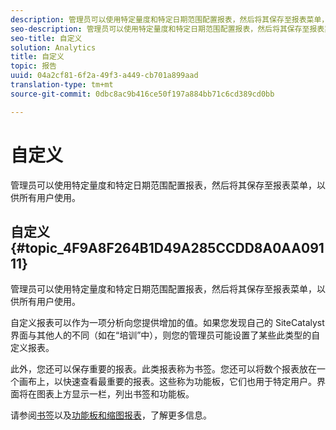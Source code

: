 ```yaml
---
description: 管理员可以使用特定量度和特定日期范围配置报表，然后将其保存至报表菜单，以供所有用户使用。
seo-description: 管理员可以使用特定量度和特定日期范围配置报表，然后将其保存至报表菜单，以供所有用户使用。
seo-title: 自定义
solution: Analytics
title: 自定义
topic: 报告
uuid: 04a2cf81-6f2a-49f3-a449-cb701a899aad
translation-type: tm+mt
source-git-commit: 0dbc8ac9b416ce50f197a884bb71c6cd389cd0bb

---
```



# 自定义

管理员可以使用特定量度和特定日期范围配置报表，然后将其保存至报表菜单，以供所有用户使用。

## 自定义 {#topic_4F9A8F264B1D49A285CCDD8A0AA09111}

管理员可以使用特定量度和特定日期范围配置报表，然后将其保存至报表菜单，以供所有用户使用。

自定义报表可以作为一项分析向您提供增加的值。如果您发现自己的 SiteCatalyst 界面与其他人的不同（如在“培训”中），则您的管理员可能设置了某些此类型的自定义报表。

此外，您还可以保存重要的报表。此类报表称为书签。您还可以将数个报表放在一个画布上，以快速查看最重要的报表。这些称为功能板，它们也用于特定用户。界面将在图表上方显示一栏，列出书签和功能板。

请参阅[书签](https://marketing.adobe.com/resources/help/en_US/sc/user/c_bookmarks.html)以及[功能板和缩图报表](https://marketing.adobe.com/resources/help/en_US/sc/user/c_dashboard.html)，了解更多信息。
